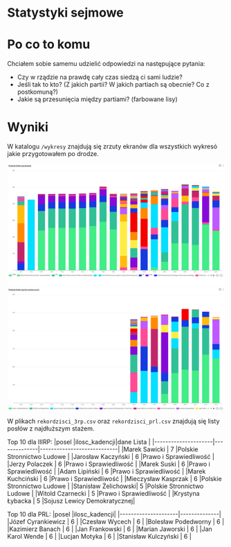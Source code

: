 # Statystyki sejmowe

# Po co to komu

Chciałem sobie samemu udzielić odpowiedzi na następujące pytania:
- Czy w rządzie na prawdę cały czas siedzą ci sami ludzie?
- Jeśli tak to kto? (Z jakich partii? W jakich partiach są obecnie? Co z postkomuną?)
- Jakie są przesunięcia między partiami? (farbowane lisy)

# Wyniki

W katalogu `/wykresy` znajdują się zrzuty ekranów dla wszystkich wykresó jakie przygotowałem po drodze.

[![](./wykresy/01_A_fotele.png)](./wykresy/01_A_fotele.png)
[![](./wykresy/01_B_fotele.png)](./wykresy/01_B_fotele.png)

W plikach `rekordzisci_3rp.csv` oraz `rekordzisci_prl.csv` znajdują się listy posłów z najdłuższym stażem.

Top 10 dla IIIRP:
|posel                |ilosc_kadencji|dane Lista                  |
|---------------------|--------------|----------------------------|
|Marek Sawicki        |    7         |Polskie Stronnictwo Ludowe  |
|Jarosław Kaczyński   |    6         |Prawo i Sprawiedliwość      |
|Jerzy Polaczek       |    6         |Prawo i Sprawiedliwość      |
|Marek Suski          |    6         |Prawo i Sprawiedliwość      |
|Adam Lipiński        |    6         |Prawo i Sprawiedliwość      |
|Marek Kuchciński     |    6         |Prawo i Sprawiedliwość      |
|Mieczysław Kasprzak  |    6         |Polskie Stronnictwo Ludowe  |
|Stanisław Żelichowski|    5         |Polskie Stronnictwo Ludowe  |
|Witold Czarnecki     |    5         |Prawo i Sprawiedliwość      |
|Krystyna Łybacka     |    5         |Sojusz Lewicy Demokratycznej|

Top 10 dla PRL:
|posel                |ilosc_kadencji|
|---------------------|--------------|
|Józef Cyrankiewicz   |    6         |
|Czesław Wycech       |    6         |
|Bolesław Podedworny  |    6         |
|Kazimierz Banach     |    6         |
|Jan Frankowski       |    6         |
|Marian Jaworski      |    6         |
|Jan Karol Wende      |    6         |
|Lucjan Motyka        |    6         |
|Stanisław Kulczyński |    6         |
